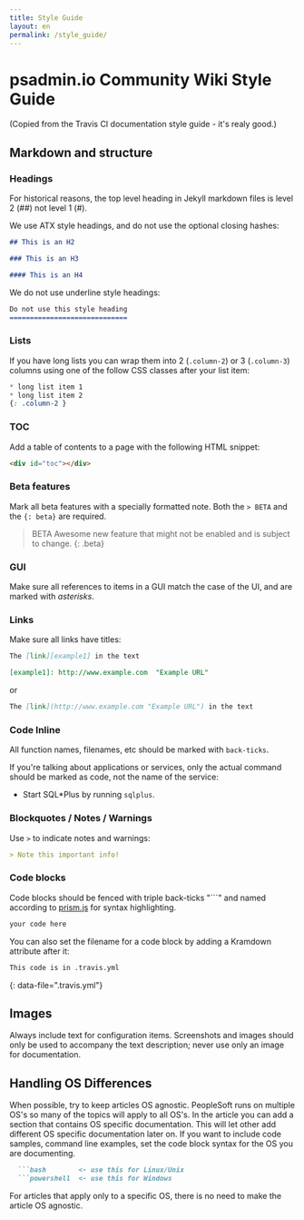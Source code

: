 ```yaml
---
title: Style Guide
layout: en
permalink: /style_guide/
---
```


# psadmin.io Community Wiki Style Guide

(Copied from the Travis CI documentation style guide - it's realy good.)

## Markdown and structure

### Headings

For historical reasons, the top level heading in Jekyll markdown files is level 2 (##) not level 1 (#).

We use ATX style headings, and do not use the optional closing hashes:

```markdown
## This is an H2

### This is an H3

#### This is an H4
```

We do not use underline style headings:

```markdown
Do not use this style heading
=============================
```

### Lists

If you have long lists you can wrap them into 2 (`.column-2`) or 3 (`.column-3`) columns using one of the follow CSS classes after your list item:

```css
* long list item 1
* long list item 2
{: .column-2 }
```

### TOC

Add a table of contents to a page with the following HTML snippet:

```html
<div id="toc"></div>
```

### Beta features

Mark all beta features with a specially formatted note. Both the `> BETA` and
the `{: beta}` are required.

> BETA Awesome new feature that might not be enabled and is subject to change.
{: .beta}

### GUI

Make sure all references to items in a GUI match the case of the UI, and are marked with *asterisks*.

### Links

Make sure all links have titles:

```markdown
The [link][example1] in the text

[example1]: http://www.example.com  "Example URL"
```

or

```markdown
The [link](http://www.example.com "Example URL") in the text
```

### Code Inline

All function names, filenames, etc should be marked with `back-ticks`.

If you're talking about applications or services, only the actual command should be marked as code, not the name of the service:

- Start SQL*Plus by running `sqlplus`.

### Blockquotes / Notes / Warnings

Use `>` to indicate notes and warnings:

```markdown
> Note this important info!

```

### Code blocks

Code blocks should be fenced with triple back-ticks "\`\`\`" and named according to [prism.js][prism] for syntax highlighting.

[prism]: http://prismjs.com/#languages-list "Prism language list"

```markdown
your code here
```

You can also set the filename for a code block by adding a Kramdown attribute after it:

```markdown
This code is in .travis.yml
```
{: data-file=".travis.yml"}


## Images

Always include text for configuration items. Screenshots and images should only be used to accompany the text description; never use only an image for documentation.

## Handling OS Differences

When possible, try to keep articles OS agnostic. PeopleSoft runs on multiple OS's so many of the topics will apply to all OS's. In the article you can add a section that contains OS specific documentation. This will let other add different OS specific documentation later on. If you want to include code samples, command line examples, set the code block syntax for the OS you are documenting.

```markdown
  ```bash        <- use this for Linux/Unix
  ```powershell  <- use this for Windows
```

For articles that apply only to a specific OS, there is no need to make the article OS agnostic.